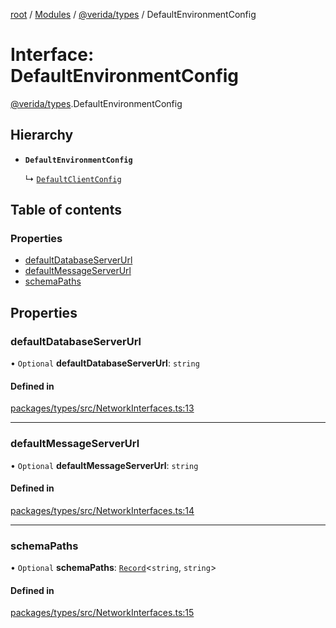 [root](../README.md) / [Modules](../modules.md) / [@verida/types](../modules/verida_types.md) / DefaultEnvironmentConfig

# Interface: DefaultEnvironmentConfig

[@verida/types](../modules/verida_types.md).DefaultEnvironmentConfig

## Hierarchy

- **`DefaultEnvironmentConfig`**

  ↳ [`DefaultClientConfig`](verida_types.DefaultClientConfig.md)

## Table of contents

### Properties

- [defaultDatabaseServerUrl](verida_types.DefaultEnvironmentConfig.md#defaultdatabaseserverurl)
- [defaultMessageServerUrl](verida_types.DefaultEnvironmentConfig.md#defaultmessageserverurl)
- [schemaPaths](verida_types.DefaultEnvironmentConfig.md#schemapaths)

## Properties

### defaultDatabaseServerUrl

• `Optional` **defaultDatabaseServerUrl**: `string`

#### Defined in

[packages/types/src/NetworkInterfaces.ts:13](https://github.com/verida/verida-js/blob/032961c/packages/types/src/NetworkInterfaces.ts#L13)

___

### defaultMessageServerUrl

• `Optional` **defaultMessageServerUrl**: `string`

#### Defined in

[packages/types/src/NetworkInterfaces.ts:14](https://github.com/verida/verida-js/blob/032961c/packages/types/src/NetworkInterfaces.ts#L14)

___

### schemaPaths

• `Optional` **schemaPaths**: [`Record`](../modules/verida_types._internal_.md#record)<`string`, `string`\>

#### Defined in

[packages/types/src/NetworkInterfaces.ts:15](https://github.com/verida/verida-js/blob/032961c/packages/types/src/NetworkInterfaces.ts#L15)
